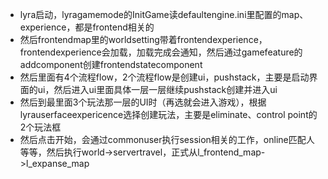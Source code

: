 - lyra启动，lyragamemode的InitGame读defaultengine.ini里配置的map、experience，都是frontend相关的
- 然后frontendmap里的worldsetting带着frontendexperience，frontendexperience会加载，加载完成会通知，然后通过gamefeature的addcomponent创建frontendstatecomponent
- 然后里面有4个流程flow，2个流程flow是创建ui，pushstack，主要是启动界面的ui，然后进入ui里面具体一层一层继续pushstack创建并进入ui
- 然后到最里面3个玩法那一层的UI时（再选就会进入游戏），根据lyrauserfaceexpericence选择创建玩法，主要是eliminate、control point的2个玩法框
- 然后点击开始，会通过commonuser执行session相关的工作，online匹配人等等，然后执行world->servertravel，正式从l_frontend_map->l_expanse_map

